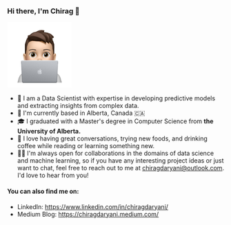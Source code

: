 ### Hi there, I'm Chirag 👋 

<p>
  <img src="./icon/Memoji.png" alt="My Profile Pic" width="150"/>
</p>

- 💼 I am a Data Scientist with expertise in developing predictive models and extracting insights from complex data.
- 📍 I'm currently based in Alberta, Canada 🇨🇦
- 🎓 I graduated with a Master's degree in Computer Science from **the University of Alberta.**
- 💬 I love having great conversations, trying new foods, and drinking coffee while reading or learning something new.
- 🤝🏻 I'm always open for collaborations in the domains of data science and machine learning, so if you have any interesting project ideas or just want to chat, feel free to reach out to me at chiragdaryani@outlook.com. I'd love to hear from you!

#### You can also find me on:

- LinkedIn: https://www.linkedin.com/in/chiragdaryani/
- Medium Blog: https://chiragdaryani.medium.com/

